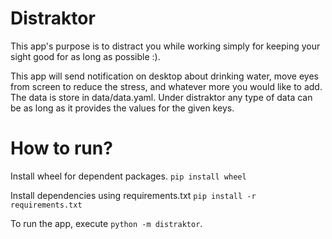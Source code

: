 # Distraktor

This app's purpose is to distract you while working simply for keeping your sight good for as long as possible :).

This app will send notification on desktop about drinking water, move eyes from screen to reduce the stress, and whatever more you would like to add. The data is store in data/data.yaml. Under distraktor any type of data can be as long as it provides the values for the given keys.

# How to run?

Install wheel for dependent packages. `pip install wheel`

Install dependencies using requirements.txt `pip install -r requirements.txt`

To run the app, execute `python -m distraktor`.
